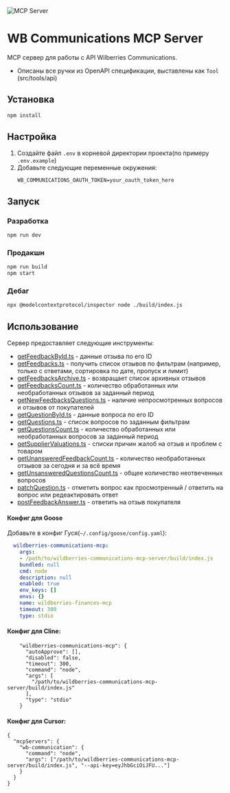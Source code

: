 <img src="https://badge.mcpx.dev?type=server" title="MCP Server"/>

# WB Communications MCP Server

MCP сервер для работы с API Wilberries Communications.
- Описаны все ручки из OpenAPI спецификации, выставлены как `Tool` (src/tools/api)

## Установка

```bash
npm install
```

## Настройка

1. Создайте файл `.env` в корневой директории проекта(по примеру `.env.example`)
2. Добавьте следующие переменные окружения:
   ```
   WB_COMMUNICATIONS_OAUTH_TOKEN=your_oauth_token_here
   ```

## Запуск

### Разработка
```bash
npm run dev
```

### Продакшн
```bash
npm run build
npm start
```

### Дебаг
```bash
npx @modelcontextprotocol/inspector node ./build/index.js
```

## Использование

Сервер предоставляет следующие инструменты:

- [getFeedbackById.ts](src/tools/api/getFeedbackById.ts) - данные отзыва по его ID
- [getFeedbacks.ts](src/tools/api/getFeedbacks.ts) - получить список отзывов по фильтрам (например, только с ответами,
  сортировка по дате, пропуск и лимит)
- [getFeedbacksArchive.ts](src/tools/api/getFeedbacksArchive.ts) - возвращает список архивных отзывов
- [getFeedbacksCount.ts](src/tools/api/getFeedbacksCount.ts) - количество обработанных или необработанных отзывов за 
  заданный период
- [getNewFeedbacksQuestions.ts](src/tools/api/getNewFeedbacksQuestions.ts) - наличие непросмотренных вопросов и отзывов от покупателей
- [getQuestionById.ts](src/tools/api/getQuestionById.ts) - данные вопроса по его ID
- [getQuestions.ts](src/tools/api/getQuestions.ts) - список вопросов по заданным фильтрам
- [getQuestionsCount.ts](src/tools/api/getQuestionsCount.ts) - количество обработанных или необработанных вопросов за 
  заданный период
- [getSupplierValuations.ts](src/tools/api/getSupplierValuations.ts) - списки причин жалоб на отзыв и проблем с товаром
- [getUnansweredFeedbackCount.ts](src/tools/api/getUnansweredFeedbackCount.ts) - количество необработанных отзывов за 
  сегодня и за всё время
- [getUnsansweredQuestionsCount.ts](src/tools/api/getUnsansweredQuestionsCount.ts) - общее количество неотвеченных 
  вопросов
- [patchQuestion.ts](src/tools/api/patchQuestion.ts) - отметить вопрос как просмотренный / ответить на вопрос или 
редеактировать ответ
- [postFeedbackAnswer.ts](src/tools/api/postFeedbackAnswer.ts) - ответить на отзыв покупателя

#### Конфиг для Goose

Добавьте в конфиг Гуся(`~/.config/goose/config.yaml`):
```yaml
  wildberries-communications-mcp:
    args:
    - /path/to/wildberries-communications-mcp-server/build/index.js
    bundled: null
    cmd: node
    description: null
    enabled: true
    env_keys: []
    envs: {}
    name: wildberries-finances-mcp
    timeout: 300
    type: stdio
```

#### Конфиг для Cline:

```
    "wildberries-communications-mcp": {
      "autoApprove": [],
      "disabled": false,
      "timeout": 300,
      "command": "node",
      "args": [
        "/path/to/wildberries-communications-mcp-server/build/index.js"
      ],
      "type": "stdio"
    }
```

#### Конфиг для Cursor:
```
{
  "mcpServers": {
    "wb-communication": {
      "command": "node",
      "args": ["/path/to/wildberries-communications-mcp-server/build/index.js", "--api-key=eyJhbGciOiJFU..."]
    }
  }
}
```
